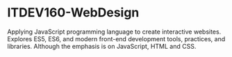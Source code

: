 # ITDEV160-WebDesign
Applying JavaScript programming language to create interactive websites. 
Explores ES5, ES6, and modern front-end development tools, practices, and libraries. 
Although the emphasis is on JavaScript, HTML and CSS.
